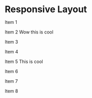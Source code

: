 <!DOCTYPE html>
<html>
<head>
<meta charset="utf-8">
<title>Responsive Layout</title>
<style>

/********** Base styles **********/
* {
  box-sizing: border-box;
}
h1 {
  margin-bottom: 15px;
}

p {
  border: 1px solid black;
  background-color: #A52A2A;
  width: 90%;
  height: 150px;
  margin-right: auto;
  margin-left: auto;
  font-family: Helvetica;
  color: white;
}

/* Simple Responsive Framework. */
.row {
  width: 100%;
}

/********** Large devices only **********/
@media (min-width: 992px) {
  .col-lg-1, .col-lg-2, .col-lg-3, .col-lg-4, .col-lg-5, .col-lg-6, .col-lg-7, .col-lg-8, .col-lg-9, .col-lg-10, .col-lg-11, .col-lg-12 {
    float: left;
    border: 1px solid green;
  }
  .col-lg-1 {
    width: 8.33%;
  }
  .col-lg-2 {
    width: 16.66%;
  }
  .col-lg-3 {
    width: 25%;
  }
  .col-lg-4 {
    width: 33.33%;
  }
  .col-lg-5 {
    width: 41.66%;
  }
  .col-lg-6 {
    width: 50%;
  }
  .col-lg-7 {
    width: 58.33%;
  }
  .col-lg-8 {
    width: 66.66%;
  }
  .col-lg-9 {
    width: 74.99%;
  }
  .col-lg-10 {
    width: 83.33%;
  }
  .col-lg-11 {
    width: 91.66%;
  }
  .col-lg-12 {
    width: 100%;
  }
}

/********** Medium devices only **********/
@media (min-width: 768px) and (max-width: 991px) {
  .col-md-1, .col-md-2, .col-md-3, .col-md-4, .col-md-5, .col-md-6, .col-md-7, .col-md-8, .col-md-9, .col-md-10, .col-md-11, .col-md-12 {
    float: left;
    border: 1px solid green;
  }
  .col-md-1 {
    width: 8.33%;
  }
  .col-md-2 {
    width: 16.66%;
  }
  .col-md-3 {
    width: 25%;
  }
  .col-md-4 {
    width: 33.33%;
  }
  .col-md-5 {
    width: 41.66%;
  }
  .col-md-6 {
    width: 50%;
  }
  .col-md-7 {
    width: 58.33%;
  }
  .col-md-8 {
    width: 66.66%;
  }
  .col-md-9 {
    width: 74.99%;
  }
  .col-md-10 {
    width: 83.33%;
  }
  .col-md-11 {
    width: 91.66%;
  }
  .col-md-12 {
    width: 100%;
  }
}

/********** Mobile devices only **********/
@media (max-width: 767px) {
  .col-md-1, .col-md-2, .col-md-3, .col-md-4, .col-md-5, .col-md-6, .col-md-7, .col-md-8, .col-md-9, .col-md-10, .col-md-11, .col-md-12 {
    float: left;
    border: 1px solid green;
  }
  .col-md-1 {
    width: 8.33%;
  }
  .col-md-2 {
    width: 16.66%;
  }
  .col-md-3 {
    width: 25%;
  }
  .col-md-4 {
    width: 33.33%;
  }
  .col-md-5 {
    width: 41.66%;
  }
  .col-md-6 {
    width: 50%;
  }
  .col-md-7 {
    width: 58.33%;
  }
  .col-md-8 {
    width: 66.66%;
  }
  .col-md-9 {
    width: 74.99%;
  }
  .col-md-10 {
    width: 83.33%;
  }
  .col-md-11 {
    width: 91.66%;
  }
  .col-md-12 {
    width: 100%;
  }
}

</style>
</head>
<body>
<h1>Responsive Layout</h1>

<div class="row">
  <div class="col-lg-3 col-md-6"><p>Item 1</p></div>
  <div class="col-lg-3 col-md-6"><p>Item 2 Wow this is cool</p></div>
  <div class="col-lg-3 col-md-6"><p>Item 3</p></div>
  <div class="col-lg-3 col-md-6"><p>Item 4</p></div>
  <div class="col-lg-3 col-md-6"><p>Item 5 This is cool</p></div>
  <div class="col-lg-3 col-md-6"><p>Item 6</p></div>
  <div class="col-lg-3 col-md-6"><p>Item 7</p></div>
  <div class="col-lg-3 col-md-6"><p>Item 8</p></div>
</div>

</body>
</html>
